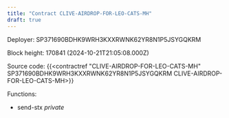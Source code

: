 ```yaml
---
title: "Contract CLIVE-AIRDROP-FOR-LEO-CATS-MH"
draft: true
---
```

Deployer: SP371690BDHK9WRH3KXXRWNK62YR8N1P5JSYGQKRM


 



Block height: 170841 (2024-10-21T21:05:08.000Z)

Source code: {{<contractref "CLIVE-AIRDROP-FOR-LEO-CATS-MH" SP371690BDHK9WRH3KXXRWNK62YR8N1P5JSYGQKRM CLIVE-AIRDROP-FOR-LEO-CATS-MH>}}

Functions:

* send-stx _private_
